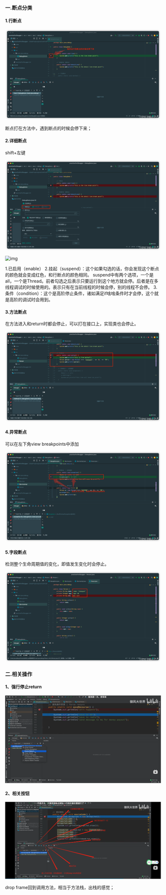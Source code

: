 ### 一.断点分类

#### 1.行断点

![行断点](1.调试.assets/watermark,type_d3F5LXplbmhlaQ,shadow_50,text_Q1NETiBA5p6r55qE5Y-v5Lul,size_20,color_FFFFFF,t_70,g_se,x_16.png)

断点打在方法中，遇到断点的时候会停下来；



#### 2.详细断点

shift+左键

![img](1.调试.assets/watermark,type_d3F5LXplbmhlaQ,shadow_50,text_Q1NETiBA5p6r55qE5Y-v5Lul,size_20,color_FFFFFF,t_70,g_se,x_16-16866706065043.png)

![img](https://img-blog.csdnimg.cn/2a8dd27d18234826ad759075599363e0.png?x-oss-process=image/watermark,type_d3F5LXplbmhlaQ,shadow_50,text_Q1NETiBA5p6r55qE5Y-v5Lul,size_20,color_FFFFFF,t_70,g_se,x_16)

1.已启用（enable）
2.挂起（suspend）：这个如果勾选的话，你会发现这个断点的颜色就会变成红色，和行断点的颜色相同。
suspend中有两个选项，一个是all，一个是Thread。前者勾选之后表示只要运行到这个地方就会停。后者是在多线程调试的时候使用的。表示只有在当前线程的时候会停，别的线程不会停。
3.条件（condition）：这个是高阶停止条件，诸如满足if啥啥条件时才会停，这个就是高阶的调试时会用到。



#### 3.方法断点

在方法进入和return时都会停止，可以打在接口上，实现类也会停止。

![在这里插入图片描述](1.调试.assets/watermark,type_d3F5LXplbmhlaQ,shadow_50,text_Q1NETiBA5p6r55qE5Y-v5Lul,size_20,color_FFFFFF,t_70,g_se,x_16-168667070639212.png)



#### 4.异常断点

可以在左下角view breakpoints中添加

![在这里插入图片描述](1.调试.assets/watermark,type_d3F5LXplbmhlaQ,shadow_50,text_Q1NETiBA5p6r55qE5Y-v5Lul,size_20,color_FFFFFF,t_70,g_se,x_16-168667080566515.png)



#### 5.字段断点

检测整个生命周期值的变化，即值发生变化时会停止。

![在这里插入图片描述](1.调试.assets/watermark,type_d3F5LXplbmhlaQ,shadow_50,text_Q1NETiBA5p6r55qE5Y-v5Lul,size_20,color_FFFFFF,t_70,g_se,x_16-168667088673518.png)



### 二.相关操作

#### 1、强行停止return

![image-20230613235333823](1.调试.assets/image-20230613235333823.png)



#### 2、相关按钮

![image-20230614000116041](1.调试.assets/image-20230614000116041.png)

drop frame回到调用方法，相当于方法栈，出栈的感觉；